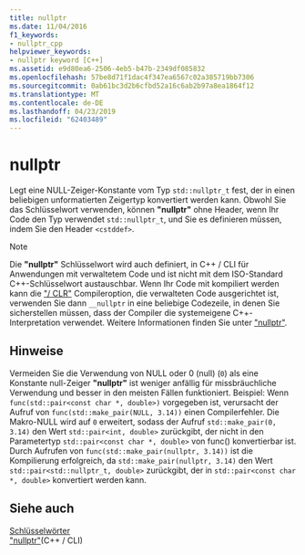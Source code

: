 ```yaml
---
title: nullptr
ms.date: 11/04/2016
f1_keywords:
- nullptr_cpp
helpviewer_keywords:
- nullptr keyword [C++]
ms.assetid: e9d80ea6-2506-4eb5-b47b-2349df085832
ms.openlocfilehash: 57be8d71f1dac4f347ea6567c02a385719bb7306
ms.sourcegitcommit: 0ab61bc3d2b6cfbd52a16c6ab2b97a8ea1864f12
ms.translationtype: MT
ms.contentlocale: de-DE
ms.lasthandoff: 04/23/2019
ms.locfileid: "62403489"
---
```

# <a name="nullptr"></a>nullptr

Legt eine NULL-Zeiger-Konstante vom Typ `std::nullptr_t` fest, der in einen beliebigen unformatierten Zeigertyp konvertiert werden kann.  Obwohl Sie das Schlüsselwort verwenden, können **"nullptr"** ohne Header, wenn Ihr Code den Typ verwendet `std::nullptr_t`, und Sie es definieren müssen, indem Sie den Header `<cstddef>`.

> [!NOTE]
>  Die **"nullptr"** Schlüsselwort wird auch definiert, in C++ / CLI für Anwendungen mit verwaltetem Code und ist nicht mit dem ISO-Standard C++-Schlüsselwort austauschbar. Wenn Ihr Code mit kompiliert werden kann die ["/ CLR"](../build/reference/clr-common-language-runtime-compilation.md) Compileroption, die verwalteten Code ausgerichtet ist, verwenden Sie dann `__nullptr` in eine beliebige Codezeile, in denen Sie sicherstellen müssen, dass der Compiler die systemeigene C++-Interpretation verwendet. Weitere Informationen finden Sie unter ["nullptr"](../extensions/nullptr-cpp-component-extensions.md).

## <a name="remarks"></a>Hinweise

Vermeiden Sie die Verwendung von NULL oder 0 (null) (`0`) als eine Konstante null-Zeiger **"nullptr"** ist weniger anfällig für missbräuchliche Verwendung und besser in den meisten Fällen funktioniert.  Beispiel: Wenn `func(std::pair<const char *, double>)` vorgegeben ist, verursacht der Aufruf von `func(std::make_pair(NULL, 3.14))` einen Compilerfehler.  Die Makro-NULL wird auf `0` erweitert, sodass der Aufruf `std::make_pair(0, 3.14)` den Wert `std::pair<int, double>` zurückgibt, der nicht in den Parametertyp `std::pair<const char *, double>` von func() konvertierbar ist.  Durch Aufrufen von `func(std::make_pair(nullptr, 3.14))` ist die Kompilierung erfolgreich, da `std::make_pair(nullptr, 3.14)` den Wert `std::pair<std::nullptr_t, double>` zurückgibt, der in `std::pair<const char *, double>` konvertiert werden kann.

## <a name="see-also"></a>Siehe auch

[Schlüsselwörter](../cpp/keywords-cpp.md)<br/>
["nullptr"](../extensions/nullptr-cpp-component-extensions.md)(C++ / CLI)